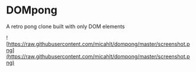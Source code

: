 # DOMpong
A retro pong clone built with only DOM elements

![https://raw.githubusercontent.com/micahlt/dompong/master/screenshot.png](https://raw.githubusercontent.com/micahlt/dompong/master/screenshot.png)
